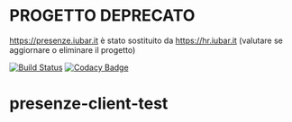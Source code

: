 # PROGETTO DEPRECATO

https://presenze.iubar.it è stato sostituito da https://hr.iubar.it (valutare se aggiornare o eliminare il progetto)

[![Build Status](https://travis-ci.org/iubar/presenze-client-test.svg?branch=master)](https://travis-ci.org/iubar/presenze-client-test)
[![Codacy Badge](https://api.codacy.com/project/badge/Grade/b3fb8a9602e945048a6d936ba39b9ba3)](https://www.codacy.com/app/Iubar/presenze-client-test?utm_source=github.com&amp;utm_medium=referral&amp;utm_content=iubar/presenze-client-test&amp;utm_campaign=Badge_Grade)

# presenze-client-test


